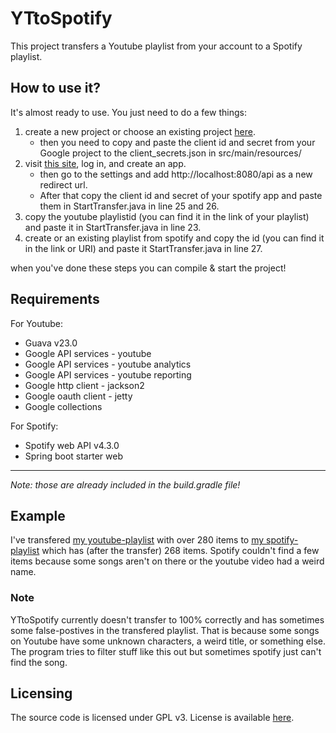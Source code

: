 # YTtoSpotify
This project transfers a Youtube playlist from your account to a Spotify playlist.

## How to use it?
It's almost ready to use. You just need to do a few things:
1. create a new project or choose an existing project [here](https://console.developers.google.com/project/_/apiui/credential).
    * then you need to copy and paste the client id and secret 
      from your Google project to the client_secrets.json in src/main/resources/
2. visit [this site](https://developer.spotify.com/dashboard/applications), log in, and create an app.
    * then go to the settings and add http://localhost:8080/api as a new redirect url.
    * After that copy the client id and secret of your spotify app and paste them in StartTransfer.java in line 25 and 26.
3. copy the youtube playlistid (you can find it in the link of your playlist) and paste it in StartTransfer.java in line 23.
4. create or an existing playlist from spotify and copy the id (you can find it in the link or URI) and paste it StartTransfer.java in line 27.

when you've done these steps you can compile & start the project!

## Requirements
For Youtube:
* Guava v23.0
* Google API services - youtube
* Google API services - youtube analytics
* Google API services - youtube reporting
* Google http client  - jackson2
* Google oauth client - jetty
* Google collections

For Spotify:
* Spotify web API v4.3.0
* Spring boot starter web

---

*Note: those are already included in the build.gradle file!*

## Example
I've transfered [my youtube-playlist](https://www.youtube.com/playlist?list=PLaJMPdUYqLLws7HlLN9SgELyv0xkm-NMa) with over 280 items to [my spotify-playlist](https://open.spotify.com/playlist/0ihLi9e9oDKTjmgEb6mHfL?si=RDhiNiwlTLmajgZkJD_gOw) which has (after the transfer) 268 items. Spotify couldn't find a few items because some songs aren't on there or the youtube video had a weird name.

### Note
YTtoSpotify currently doesn't transfer to 100% correctly and has sometimes some false-postives in the transfered playlist. That is because some songs on Youtube have some unknown characters, a weird title, or something else. The program tries to filter stuff like this out but sometimes spotify just can't find the song. 


## Licensing
The source code is licensed under GPL v3. License is available [here](https://github.com/Mitjaaa/YTtoSpotify/blob/master/LICENSE).

